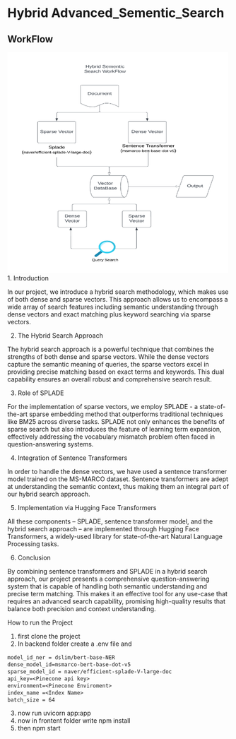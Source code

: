 # Hybrid Advanced_Sementic_Search


## WorkFlow

 <img src="https://github.com/Manish06097/Advanced_Sementic_Search/blob/main/Workflow.png" width="500" height="500">
1. Introduction

In our project, we introduce a hybrid search methodology, which makes use of both dense and sparse vectors. This approach allows us to encompass a wide array of search features including semantic understanding through dense vectors and exact matching plus keyword searching via sparse vectors.

2. The Hybrid Search Approach

The hybrid search approach is a powerful technique that combines the strengths of both dense and sparse vectors. While the dense vectors capture the semantic meaning of queries, the sparse vectors excel in providing precise matching based on exact terms and keywords. This dual capability ensures an overall robust and comprehensive search result.

3. Role of SPLADE

For the implementation of sparse vectors, we employ SPLADE - a state-of-the-art sparse embedding method that outperforms traditional techniques like BM25 across diverse tasks. SPLADE not only enhances the benefits of sparse search but also introduces the feature of learning term expansion, effectively addressing the vocabulary mismatch problem often faced in question-answering systems.

4. Integration of Sentence Transformers

In order to handle the dense vectors, we have used a sentence transformer model trained on the MS-MARCO dataset. Sentence transformers are adept at understanding the semantic context, thus making them an integral part of our hybrid search approach.

5. Implementation via Hugging Face Transformers

All these components – SPLADE, sentence transformer model, and the hybrid search approach – are implemented through Hugging Face Transformers, a widely-used library for state-of-the-art Natural Language Processing tasks.

6. Conclusion

By combining sentence transformers and SPLADE in a hybrid search approach, our project presents a comprehensive question-answering system that is capable of handling both semantic understanding and precise term matching. This makes it an effective tool for any use-case that requires an advanced search capability, promising high-quality results that balance both precision and context understanding.


How to run the Project 
1. first clone the project 
2. In backend folder create a .env file and 
  ```
model_id_ner = dslim/bert-base-NER
dense_model_id=msmarco-bert-base-dot-v5
sparse_model_id = naver/efficient-splade-V-large-doc
api_key=<Pinecone api key>
environment=<Pinecone Enviroment>
index_name =<Index Name>
batch_size = 64
  ```
  
3. now run uvicorn app:app 
4. now in frontent folder write npm install
5. then npm start
